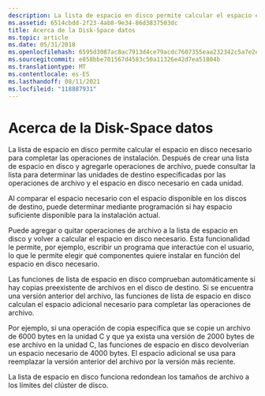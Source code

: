 ```yaml
---
description: La lista de espacio en disco permite calcular el espacio en disco necesario para completar las operaciones de instalación.
ms.assetid: 6514cbdd-2f23-4ab8-9e34-86d3837503dc
title: Acerca de la Disk-Space datos
ms.topic: article
ms.date: 05/31/2018
ms.openlocfilehash: 6595d3087ac8ac7913d4ce79acdc7607355eaa232342c5a7e2ef597e4fa5f013
ms.sourcegitcommit: e858bbe701567d4583c50a11326e42d7ea51804b
ms.translationtype: MT
ms.contentlocale: es-ES
ms.lasthandoff: 08/11/2021
ms.locfileid: "118887931"
---
```

# <a name="about-the-disk-space-list"></a>Acerca de la Disk-Space datos

La lista de espacio en disco permite calcular el espacio en disco necesario para completar las operaciones de instalación. Después de crear una lista de espacio en disco y agregarle operaciones de archivo, puede consultar la lista para determinar las unidades de destino especificadas por las operaciones de archivo y el espacio en disco necesario en cada unidad.

Al comparar el espacio necesario con el espacio disponible en los discos de destino, puede determinar mediante programación si hay espacio suficiente disponible para la instalación actual.

Puede agregar o quitar operaciones de archivo a la lista de espacio en disco y volver a calcular el espacio en disco necesario. Esta funcionalidad le permite, por ejemplo, escribir un programa que interactúe con el usuario, lo que le permite elegir qué componentes quiere instalar en función del espacio en disco necesario.

Las funciones de lista de espacio en disco comprueban automáticamente si hay copias preexistente de archivos en el disco de destino. Si se encuentra una versión anterior del archivo, las funciones de lista de espacio en disco calculan el espacio adicional necesario para completar las operaciones de archivo.

Por ejemplo, si una operación de copia especifica que se copie un archivo de 6000 bytes en la unidad C y que ya exista una versión de 2000 bytes de ese archivo en la unidad C, las funciones de espacio en disco devolverían un espacio necesario de 4000 bytes. El espacio adicional se usa para reemplazar la versión anterior del archivo por la versión más reciente.

La lista de espacio en disco funciona redondean los tamaños de archivo a los límites del clúster de disco.

 

 



